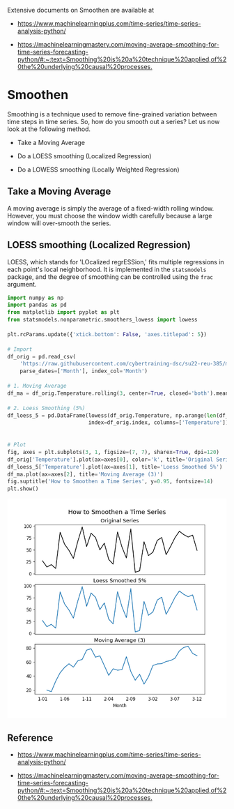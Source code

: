 Extensive documents on Smoothen are available at

* <https://www.machinelearningplus.com/time-series/time-series-analysis-python/>

* <https://machinelearningmastery.com/moving-average-smoothing-for-time-series-forecasting-python/#:~:text=Smoothing%20is%20a%20technique%20applied,of%20the%20underlying%20causal%20processes.>

# Smoothen

Smoothing is a technique used to remove fine-grained variation
between time steps in time series. So, how do you smooth out a 
series? Let us now look at the following method.

* Take a Moving Average

* Do a LOESS smoothing (Localized Regression)

* Do a LOWESS smoothing (Locally Weighted Regression)

## Take a Moving Average

A moving average is simply the average of a fixed-width rolling window. 
However, you must choose the window width carefully because a large window 
will over-smooth the series.

## LOESS smoothing (Localized Regression)

LOESS, which stands for 'LOcalized regrESSion,' fits multiple regressions
in each point's local neighborhood. It is implemented in the `statsmodels`
package, and the degree of smoothing can be controlled using the `frac` argument.

```python
import numpy as np
import pandas as pd
from matplotlib import pyplot as plt
from statsmodels.nonparametric.smoothers_lowess import lowess

plt.rcParams.update({'xtick.bottom': False, 'axes.titlepad': 5})

# Import
df_orig = pd.read_csv(
    'https://raw.githubusercontent.com/cybertraining-dsc/su22-reu-385/main/time-series-prediction/temperature2.csv',
    parse_dates=['Month'], index_col='Month')

# 1. Moving Average
df_ma = df_orig.Temperature.rolling(3, center=True, closed='both').mean()

# 2. Loess Smoothing (5%)
df_loess_5 = pd.DataFrame(lowess(df_orig.Temperature, np.arange(len(df_orig.Temperature)), frac=0.05)[:, 1],
                          index=df_orig.index, columns=['Temperature'])


# Plot
fig, axes = plt.subplots(3, 1, figsize=(7, 7), sharex=True, dpi=120)
df_orig['Temperature'].plot(ax=axes[0], color='k', title='Original Series')
df_loess_5['Temperature'].plot(ax=axes[1], title='Loess Smoothed 5%')
df_ma.plot(ax=axes[2], title='Moving Average (3)')
fig.suptitle('How to Smoothen a Time Series', y=0.95, fontsize=14)
plt.show()
```
![img.png](img.png)

## Reference

* <https://www.machinelearningplus.com/time-series/time-series-analysis-python/>

* <https://machinelearningmastery.com/moving-average-smoothing-for-time-series-forecasting-python/#:~:text=Smoothing%20is%20a%20technique%20applied,of%20the%20underlying%20causal%20processes.>